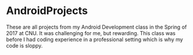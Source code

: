 # AndroidProjects

These are all projects from my Android Development class in the Spring of 2017 at CNU. 
It was challenging for me, but rewarding. 
This class was before I had coding experience in a professional setting which is why my code is sloppy.